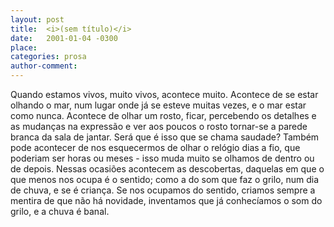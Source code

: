 ```yaml
---
layout: post
title:  <i>(sem título)</i>
date:   2001-01-04 -0300
place:
categories: prosa
author-comment:
---
```



Quando estamos vivos, muito vivos, acontece muito. <!--more--> Acontece de se estar olhando o mar, num lugar onde já se esteve muitas vezes, e o mar estar como nunca. Acontece de olhar um rosto, ficar, percebendo os detalhes e as mudanças na expressão e ver aos poucos o rosto tornar-se a parede branca da sala de jantar. Será que é isso que se chama saudade? Também pode acontecer de nos esquecermos de olhar o relógio dias a fio, que poderiam ser horas ou meses - isso muda muito se olhamos de dentro ou de depois. Nessas ocasiões acontecem as descobertas, daquelas em que o que menos nos ocupa é o sentido; como a do som que faz o grilo, num dia de chuva, e se é criança. Se nos ocupamos do sentido, criamos sempre a mentira de que não há novidade, inventamos que já conhecíamos o som do grilo, e a chuva é banal.
